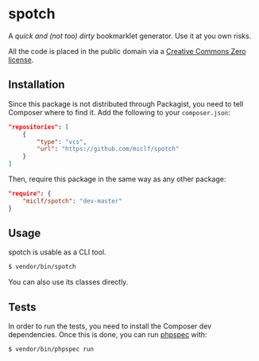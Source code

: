 # spotch

A *quick and (not too) dirty* bookmarklet generator. Use it at you own risks.

All the code is placed in the public domain via a [Creative Commons Zero license](http://creativecommons.org/publicdomain/zero/1.0/).

## Installation

Since this package is not distributed through Packagist, you need to tell Composer where to find it. Add the following to your `composer.json`:

```json
"repositories": [
    {
        "type": "vcs",
        "url": "https://github.com/miclf/spotch"
    }
]
```

Then, require this package in the same way as any other package:

```json
"require": {
    "miclf/spotch": "dev-master"
}
```

## Usage

spotch is usable as a CLI tool.

```bash
$ vendor/bin/spotch
```

You can also use its classes directly.

## Tests

In order to run the tests, you need to install the Composer dev dependencies. Once this is done, you can run [phpspec](http://phpspec.net/) with:

```bash
$ vendor/bin/phpspec run
```
